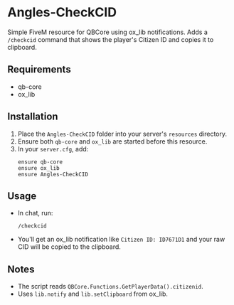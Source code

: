 # Angles-CheckCID

Simple FiveM resource for QBCore using ox_lib notifications. Adds a `/checkcid` command that shows the player's Citizen ID and copies it to clipboard.

## Requirements
- qb-core
- ox_lib

## Installation
1. Place the `Angles-CheckCID` folder into your server's `resources` directory.
2. Ensure both `qb-core` and `ox_lib` are started before this resource.
3. In your `server.cfg`, add:
   ```
   ensure qb-core
   ensure ox_lib
   ensure Angles-CheckCID
   ```

## Usage
- In chat, run:
  ```
  /checkcid
  ```
- You'll get an ox_lib notification like `Citizen ID: ID7671D1` and your raw CID will be copied to the clipboard.

## Notes
- The script reads `QBCore.Functions.GetPlayerData().citizenid`.
- Uses `lib.notify` and `lib.setClipboard` from ox_lib.
